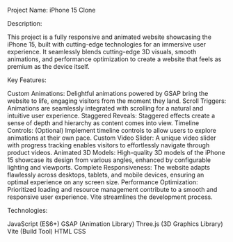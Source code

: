 Project Name: iPhone 15 Clone

Description:

This project is a fully responsive and animated website showcasing the iPhone 15, built with cutting-edge technologies for an
immersive user experience. It seamlessly blends cutting-edge 3D visuals, smooth animations, and performance optimization to
create a website that feels as premium as the device itself.

Key Features:

Custom Animations: Delightful animations powered by GSAP bring the website to life, engaging visitors from the moment they land.
Scroll Triggers: Animations are seamlessly integrated with scrolling for a natural and intuitive user experience.
Staggered Reveals: Staggered effects create a sense of depth and hierarchy as content comes into view.
Timeline Controls: (Optional) Implement timeline controls to allow users to explore animations at their own pace.
Custom Video Slider: A unique video slider with progress tracking enables visitors to effortlessly navigate through product videos.
Animated 3D Models: High-quality 3D models of the iPhone 15 showcase its design from various angles, enhanced by configurable lighting and viewports.
Complete Responsiveness: The website adapts flawlessly across desktops, tablets, and mobile devices, ensuring an optimal experience on any screen size.
Performance Optimization: Prioritized loading and resource management contribute to a smooth and responsive user experience.
Vite streamlines the development process.

Technologies:

JavaScript (ES6+)
GSAP (Animation Library)
Three.js (3D Graphics Library)
Vite (Build Tool)
HTML
CSS
